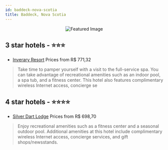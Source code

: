 ```yaml
---
id: baddeck-nova-scotia
title: Baddeck, Nova Scotia
---
```


<center><img src="https://i.travelapi.com/hotels/4000000/3850000/3845400/3845323/a27cbcce_z.jpg" alt="Featured Image" /></center>


##  3 star hotels - ⭐️⭐️⭐️

-    [Inverary Resort](https://us.hurb.com/hotels/baddeck/inverary-resort-JNP-JP212792?cmp=18055) Prices from R$ 771,32
   > Take time to pamper yourself with a visit to the full-service spa. You can take advantage of recreational amenities such as an indoor pool, a spa tub, and a fitness center. This hotel also features complimentary wireless Internet access, concierge se

##  4 star hotels - ⭐️⭐️⭐️⭐️

-    [Silver Dart Lodge](https://us.hurb.com/hotels/baddeck/silver-dart-lodge-JNP-JP992734?cmp=18055) Prices from R$ 698,70
   > Enjoy recreational amenities such as a fitness center and a seasonal outdoor pool. Additional amenities at this hotel include complimentary wireless Internet access, concierge services, and gift shops/newsstands.

